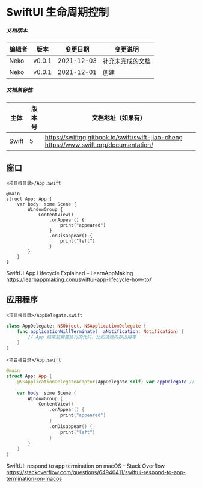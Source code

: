 # SwiftUI 生命周期控制

##### 文档版本

| 编辑者 | 版本 | 变更日期 | 变更说明 |
| ----- | --- | ------- | ------- |
| Neko | v0.0.1 | 2021-12-03 | 补充未完成的文档 |
| Neko | v0.0.1 | 2021-12-01 | 创建 |

##### 文档兼容性

| 主体 | 版本号 | 文档地址（如果有） |
| -- | -- | -- |
| Swift | 5 | https://swiftgg.gitbook.io/swift/swift-jiao-cheng https://www.swift.org/documentation/ |

## 窗口

`<项目根目录>/App.swift` 

```
@main
struct App: App {    
    var body: some Scene {
        WindowGroup {
            ContentView()
                .onAppear() {
                    print("appeared")
                }
                .onDisappear() {
                    print("left")
                }
        }
    }
}
```

SwiftUI App Lifecycle Explained – LearnAppMaking
https://learnappmaking.com/swiftui-app-lifecycle-how-to/

## 应用程序

`<项目根目录>/AppDelegate.swift` 

```swift
class AppDelegate: NSObject, NSApplicationDelegate {
    func applicationWillTerminate(_ aNotification: Notification) {
        // App 结束前需要执行的代码，比如清理内存占用等
    }
}
```

`<项目根目录>/App.swift` 

```swift
@main
struct App: App {    
	@NSApplicationDelegateAdaptor(AppDelegate.self) var appDelegate // 添加此行
	
    var body: some Scene {
        WindowGroup {
            ContentView()
                .onAppear() {
                    print("appeared")
                }
                .onDisappear() {
                    print("left")
                }
        }
    }
}
```

SwiftUI: respond to app termination on macOS - Stack Overflow
https://stackoverflow.com/questions/64940411/swiftui-respond-to-app-termination-on-macos